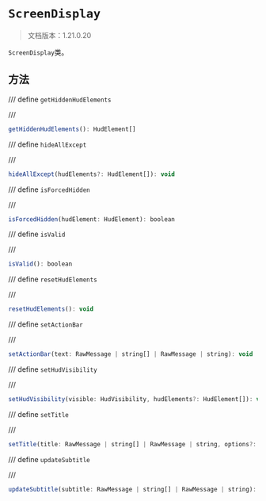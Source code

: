 # `ScreenDisplay`

> 文档版本：1.21.0.20

`ScreenDisplay`类。

## 方法

/// define
`getHiddenHudElements`


///

```js
getHiddenHudElements(): HudElement[]
```


/// define
`hideAllExcept`


///

```js
hideAllExcept(hudElements?: HudElement[]): void
```


/// define
`isForcedHidden`


///

```js
isForcedHidden(hudElement: HudElement): boolean
```


/// define
`isValid`


///

```js
isValid(): boolean
```


/// define
`resetHudElements`


///

```js
resetHudElements(): void
```


/// define
`setActionBar`


///

```js
setActionBar(text: RawMessage | string[] | RawMessage | string): void
```


/// define
`setHudVisibility`


///

```js
setHudVisibility(visible: HudVisibility, hudElements?: HudElement[]): void
```


/// define
`setTitle`


///

```js
setTitle(title: RawMessage | string[] | RawMessage | string, options?: TitleDisplayOptions): void
```


/// define
`updateSubtitle`


///

```js
updateSubtitle(subtitle: RawMessage | string[] | RawMessage | string): void
```

